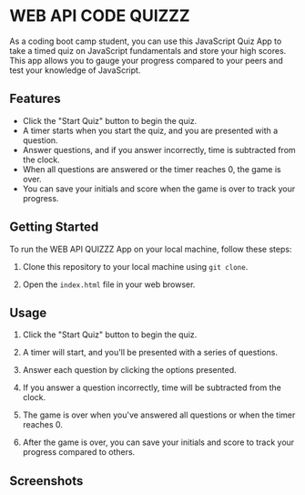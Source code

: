 # WEB API CODE QUIZZZ

As a coding boot camp student, you can use this JavaScript Quiz App to take a timed quiz on JavaScript fundamentals and store your high scores. This app allows you to gauge your progress compared to your peers and test your knowledge of JavaScript.

## Features

- Click the "Start Quiz" button to begin the quiz.
- A timer starts when you start the quiz, and you are presented with a question.
- Answer questions, and if you answer incorrectly, time is subtracted from the clock.
- When all questions are answered or the timer reaches 0, the game is over.
- You can save your initials and score when the game is over to track your progress.

## Getting Started

To run the WEB API QUIZZZ App on your local machine, follow these steps:

1. Clone this repository to your local machine using `git clone`.

2. Open the `index.html` file in your web browser.

## Usage

1. Click the "Start Quiz" button to begin the quiz.

2. A timer will start, and you'll be presented with a series of questions.

3. Answer each question by clicking the options presented.

4. If you answer a question incorrectly, time will be subtracted from the clock.

5. The game is over when you've answered all questions or when the timer reaches 0.

6. After the game is over, you can save your initials and score to track your progress compared to others.

## Screenshots
